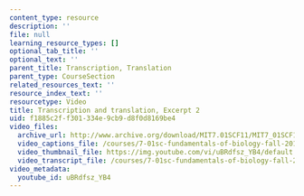 ```yaml
---
content_type: resource
description: ''
file: null
learning_resource_types: []
optional_tab_title: ''
optional_text: ''
parent_title: Transcription, Translation
parent_type: CourseSection
related_resources_text: ''
resource_index_text: ''
resourcetype: Video
title: Transcription and translation, Excerpt 2
uid: f1885c2f-f301-334e-9cb9-d8f0d8169be4
video_files:
  archive_url: http://www.archive.org/download/MIT7.01SCF11/MIT7_01SCF11_track17_300k.mp4
  video_captions_file: /courses/7-01sc-fundamentals-of-biology-fall-2011/57bd85a622875c6d8b299c387cc87aff_uBRdfsz_YB4.vtt
  video_thumbnail_file: https://img.youtube.com/vi/uBRdfsz_YB4/default.jpg
  video_transcript_file: /courses/7-01sc-fundamentals-of-biology-fall-2011/2c3d7067eb2e298034c22019c9530b9b_uBRdfsz_YB4.pdf
video_metadata:
  youtube_id: uBRdfsz_YB4
---
```

